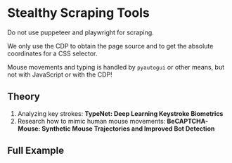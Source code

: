 # Stealthy Scraping Tools

Do not use puppeteer and playwright for scraping.

We only use the CDP to obtain the page source and to get the absolute coordinates for a CSS selector.

Mouse movements and typing is handled by `pyautogui` or other means, but not with JavaScript or with the CDP!

## Theory 

1. Analyzing key strokes: **TypeNet: Deep Learning Keystroke Biometrics**
2. Research how to mimic human mouse movements: **BeCAPTCHA-Mouse: Synthetic Mouse Trajectories and Improved Bot Detection**

## Full Example

